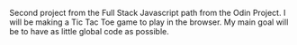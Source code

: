 Second project from the Full Stack Javascript path from the Odin Project.
I will be making a Tic Tac Toe game to play in the browser.
My main goal will be to have as little global code as possible.
